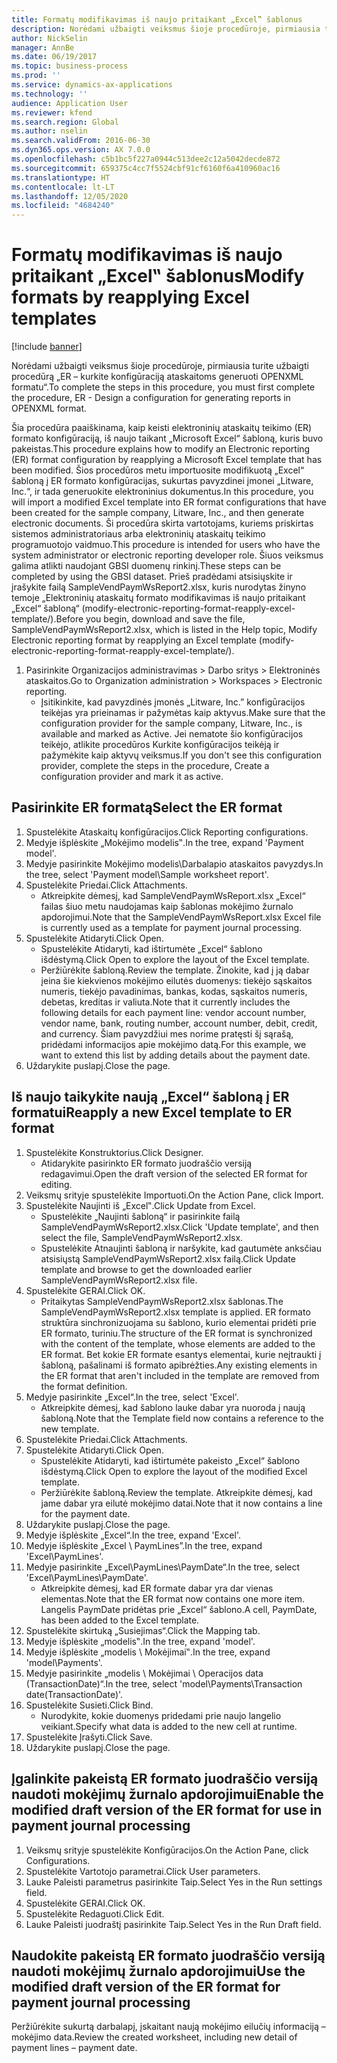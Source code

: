 ```yaml
---
title: Formatų modifikavimas iš naujo pritaikant „Excel‟ šablonus
description: Norėdami užbaigti veiksmus šioje procedūroje, pirmiausia turite užbaigti procedūrą „ER – kurkite konfigūraciją ataskaitoms generuoti OPENXML formatu“.
author: NickSelin
manager: AnnBe
ms.date: 06/19/2017
ms.topic: business-process
ms.prod: ''
ms.service: dynamics-ax-applications
ms.technology: ''
audience: Application User
ms.reviewer: kfend
ms.search.region: Global
ms.author: nselin
ms.search.validFrom: 2016-06-30
ms.dyn365.ops.version: AX 7.0.0
ms.openlocfilehash: c5b1bc5f227a0944c513dee2c12a5042decde872
ms.sourcegitcommit: 659375c4cc7f5524cbf91cf6160f6a410960ac16
ms.translationtype: HT
ms.contentlocale: lt-LT
ms.lasthandoff: 12/05/2020
ms.locfileid: "4684240"
---
```

# <a name="modify-formats-by-reapplying-excel-templates"></a><span data-ttu-id="bfab7-103">Formatų modifikavimas iš naujo pritaikant „Excel‟ šablonus</span><span class="sxs-lookup"><span data-stu-id="bfab7-103">Modify formats by reapplying Excel templates</span></span>

[!include [banner](../../includes/banner.md)]

<span data-ttu-id="bfab7-104">Norėdami užbaigti veiksmus šioje procedūroje, pirmiausia turite užbaigti procedūrą „ER – kurkite konfigūraciją ataskaitoms generuoti OPENXML formatu“.</span><span class="sxs-lookup"><span data-stu-id="bfab7-104">To complete the steps in this procedure, you must first complete the procedure, ER - Design a configuration for generating reports in OPENXML format.</span></span>

<span data-ttu-id="bfab7-105">Šia procedūra paaiškinama, kaip keisti elektroninių ataskaitų teikimo (ER) formato konfigūraciją, iš naujo taikant „Microsoft Excel“ šabloną, kuris buvo pakeistas.</span><span class="sxs-lookup"><span data-stu-id="bfab7-105">This procedure explains how to modify an Electronic reporting (ER) format configuration by reapplying a Microsoft Excel template that has been modified.</span></span> <span data-ttu-id="bfab7-106">Šios procedūros metu importuosite modifikuotą „Excel“ šabloną į ER formato konfigūracijas, sukurtas pavyzdinei įmonei „Litware, Inc.“, ir tada generuokite elektroninius dokumentus.</span><span class="sxs-lookup"><span data-stu-id="bfab7-106">In this procedure, you will import a modified Excel template into ER format configurations that have been created for the sample company, Litware, Inc., and then generate electronic documents.</span></span> <span data-ttu-id="bfab7-107">Ši procedūra skirta vartotojams, kuriems priskirtas sistemos administratoriaus arba elektroninių ataskaitų teikimo programuotojo vaidmuo.</span><span class="sxs-lookup"><span data-stu-id="bfab7-107">This procedure is intended for users who have the system administrator or electronic reporting developer role.</span></span> <span data-ttu-id="bfab7-108">Šiuos veiksmus galima atlikti naudojant GBSI duomenų rinkinį.</span><span class="sxs-lookup"><span data-stu-id="bfab7-108">These steps can be completed by using the GBSI dataset.</span></span> <span data-ttu-id="bfab7-109">Prieš pradėdami atsisiųskite ir įrašykite failą SampleVendPaymWsReport2.xlsx, kuris nurodytas žinyno temoje „Elektroninių ataskaitų formato modifikavimas iš naujo pritaikant „Excel“ šabloną“ (modify-electronic-reporting-format-reapply-excel-template/).</span><span class="sxs-lookup"><span data-stu-id="bfab7-109">Before you begin, download and save the file, SampleVendPaymWsReport2.xlsx, which is listed in the Help topic, Modify Electronic reporting format by reapplying an Excel template (modify-electronic-reporting-format-reapply-excel-template/).</span></span>

1. <span data-ttu-id="bfab7-110">Pasirinkite Organizacijos administravimas > Darbo sritys > Elektroninės ataskaitos.</span><span class="sxs-lookup"><span data-stu-id="bfab7-110">Go to Organization administration > Workspaces > Electronic reporting.</span></span>
    * <span data-ttu-id="bfab7-111">Įsitikinkite, kad pavyzdinės įmonės „Litware, Inc.” konfigūracijos teikėjas yra prieinamas ir pažymėtas kaip aktyvus.</span><span class="sxs-lookup"><span data-stu-id="bfab7-111">Make sure that the configuration provider for the sample company, Litware, Inc., is available and marked as Active.</span></span> <span data-ttu-id="bfab7-112">Jei nematote šio konfigūracijos teikėjo, atlikite procedūros Kurkite konfigūracijos teikėją ir pažymėkite kaip aktyvų veiksmus.</span><span class="sxs-lookup"><span data-stu-id="bfab7-112">If you don't see this configuration provider, complete the steps in the procedure, Create a configuration provider and mark it as active.</span></span>  

## <a name="select-the-er-format"></a><span data-ttu-id="bfab7-113">Pasirinkite ER formatą</span><span class="sxs-lookup"><span data-stu-id="bfab7-113">Select the ER format</span></span>
1. <span data-ttu-id="bfab7-114">Spustelėkite Ataskaitų konfigūracijos.</span><span class="sxs-lookup"><span data-stu-id="bfab7-114">Click Reporting configurations.</span></span>
2. <span data-ttu-id="bfab7-115">Medyje išplėskite „Mokėjimo modelis‟.</span><span class="sxs-lookup"><span data-stu-id="bfab7-115">In the tree, expand 'Payment model'.</span></span>
3. <span data-ttu-id="bfab7-116">Medyje pasirinkite Mokėjimo modelis\Darbalapio ataskaitos pavyzdys.</span><span class="sxs-lookup"><span data-stu-id="bfab7-116">In the tree, select 'Payment model\Sample worksheet report'.</span></span>
4. <span data-ttu-id="bfab7-117">Spustelėkite Priedai.</span><span class="sxs-lookup"><span data-stu-id="bfab7-117">Click Attachments.</span></span>
    * <span data-ttu-id="bfab7-118">Atkreipkite dėmesį, kad SampleVendPaymWsReport.xlsx „Excel“ failas šiuo metu naudojamas kaip šablonas mokėjimo žurnalo apdorojimui.</span><span class="sxs-lookup"><span data-stu-id="bfab7-118">Note that the SampleVendPaymWsReport.xlsx Excel file is currently used as a template for payment journal processing.</span></span>   
5. <span data-ttu-id="bfab7-119">Spustelėkite Atidaryti.</span><span class="sxs-lookup"><span data-stu-id="bfab7-119">Click Open.</span></span>
    * <span data-ttu-id="bfab7-120">Spustelėkite Atidaryti, kad ištirtumėte „Excel“ šablono išdėstymą.</span><span class="sxs-lookup"><span data-stu-id="bfab7-120">Click Open to explore the layout of the Excel template.</span></span>  
    * <span data-ttu-id="bfab7-121">Peržiūrėkite šabloną.</span><span class="sxs-lookup"><span data-stu-id="bfab7-121">Review the template.</span></span> <span data-ttu-id="bfab7-122">Žinokite, kad į ją dabar įeina šie kiekvienos mokėjimo eilutės duomenys: tiekėjo sąskaitos numeris, tiekėjo pavadinimas, bankas, kodas, sąskaitos numeris, debetas, kreditas ir valiuta.</span><span class="sxs-lookup"><span data-stu-id="bfab7-122">Note that it currently includes the following details for each payment line: vendor account number, vendor name, bank, routing number, account number, debit, credit, and currency.</span></span> <span data-ttu-id="bfab7-123">Šiam pavyzdžiui mes norime pratęsti šį sąrašą, pridėdami informacijos apie mokėjimo datą.</span><span class="sxs-lookup"><span data-stu-id="bfab7-123">For this example, we want to extend this list by adding details about the payment date.</span></span>   
6. <span data-ttu-id="bfab7-124">Uždarykite puslapį.</span><span class="sxs-lookup"><span data-stu-id="bfab7-124">Close the page.</span></span>

## <a name="reapply-a-new-excel-template-to-er-format"></a><span data-ttu-id="bfab7-125">Iš naujo taikykite naują „Excel“ šabloną į ER formatui</span><span class="sxs-lookup"><span data-stu-id="bfab7-125">Reapply a new Excel template to ER format</span></span>
1. <span data-ttu-id="bfab7-126">Spustelėkite Konstruktorius.</span><span class="sxs-lookup"><span data-stu-id="bfab7-126">Click Designer.</span></span>
    * <span data-ttu-id="bfab7-127">Atidarykite pasirinkto ER formato juodraščio versiją redagavimui.</span><span class="sxs-lookup"><span data-stu-id="bfab7-127">Open the draft version of the selected ER format for editing.</span></span>  
2. <span data-ttu-id="bfab7-128">Veiksmų srityje spustelėkite Importuoti.</span><span class="sxs-lookup"><span data-stu-id="bfab7-128">On the Action Pane, click Import.</span></span>
3. <span data-ttu-id="bfab7-129">Spustelėkite Naujinti iš „Excel‟.</span><span class="sxs-lookup"><span data-stu-id="bfab7-129">Click Update from Excel.</span></span>
    * <span data-ttu-id="bfab7-130">Spustelėkite „Naujinti šabloną“ ir pasirinkite failą SampleVendPaymWsReport2.xlsx.</span><span class="sxs-lookup"><span data-stu-id="bfab7-130">Click 'Update template', and then select the file, SampleVendPaymWsReport2.xlsx.</span></span>  
    * <span data-ttu-id="bfab7-131">Spustelėkite Atnaujinti šabloną ir naršykite, kad gautumėte anksčiau atsisiųstą SampleVendPaymWsReport2.xlsx failą.</span><span class="sxs-lookup"><span data-stu-id="bfab7-131">Click Update template and browse to get the downloaded earlier SampleVendPaymWsReport2.xlsx file.</span></span>  
4. <span data-ttu-id="bfab7-132">Spustelėkite GERAI.</span><span class="sxs-lookup"><span data-stu-id="bfab7-132">Click OK.</span></span>
    * <span data-ttu-id="bfab7-133">Pritaikytas SampleVendPaymWsReport2.xlsx šablonas.</span><span class="sxs-lookup"><span data-stu-id="bfab7-133">The SampleVendPaymWsReport2.xlsx template is applied.</span></span> <span data-ttu-id="bfab7-134">ER formato struktūra sinchronizuojama su šablono, kurio elementai pridėti prie ER formato, turiniu.</span><span class="sxs-lookup"><span data-stu-id="bfab7-134">The structure of the ER format is synchronized with the content of the template, whose elements are added to the ER format.</span></span> <span data-ttu-id="bfab7-135">Bet kokie ER formate esantys elementai, kurie neįtraukti į šabloną, pašalinami iš formato apibrėžties.</span><span class="sxs-lookup"><span data-stu-id="bfab7-135">Any existing elements in the ER format that aren't included in the template are removed from the format definition.</span></span>  
5. <span data-ttu-id="bfab7-136">Medyje pasirinkite „Excel“.</span><span class="sxs-lookup"><span data-stu-id="bfab7-136">In the tree, select 'Excel'.</span></span>
    * <span data-ttu-id="bfab7-137">Atkreipkite dėmesį, kad šablono lauke dabar yra nuoroda į naują šabloną.</span><span class="sxs-lookup"><span data-stu-id="bfab7-137">Note that the Template field now contains a reference to the new template.</span></span>   
6. <span data-ttu-id="bfab7-138">Spustelėkite Priedai.</span><span class="sxs-lookup"><span data-stu-id="bfab7-138">Click Attachments.</span></span>
7. <span data-ttu-id="bfab7-139">Spustelėkite Atidaryti.</span><span class="sxs-lookup"><span data-stu-id="bfab7-139">Click Open.</span></span>
    * <span data-ttu-id="bfab7-140">Spustelėkite Atidaryti, kad ištirtumėte pakeisto „Excel“ šablono išdėstymą.</span><span class="sxs-lookup"><span data-stu-id="bfab7-140">Click Open to explore the layout of the modified Excel template.</span></span>  
    * <span data-ttu-id="bfab7-141">Peržiūrėkite šabloną.</span><span class="sxs-lookup"><span data-stu-id="bfab7-141">Review the template.</span></span> <span data-ttu-id="bfab7-142">Atkreipkite dėmesį, kad jame dabar yra eilutė mokėjimo datai.</span><span class="sxs-lookup"><span data-stu-id="bfab7-142">Note that it now contains a line for the payment date.</span></span>   
8. <span data-ttu-id="bfab7-143">Uždarykite puslapį.</span><span class="sxs-lookup"><span data-stu-id="bfab7-143">Close the page.</span></span>
9. <span data-ttu-id="bfab7-144">Medyje išplėskite „Excel“.</span><span class="sxs-lookup"><span data-stu-id="bfab7-144">In the tree, expand 'Excel'.</span></span>
10. <span data-ttu-id="bfab7-145">Medyje išplėskite „Excel \ PaymLines”.</span><span class="sxs-lookup"><span data-stu-id="bfab7-145">In the tree, expand 'Excel\PaymLines'.</span></span>
11. <span data-ttu-id="bfab7-146">Medyje pasirinkite „Excel\PaymLines\PaymDate“.</span><span class="sxs-lookup"><span data-stu-id="bfab7-146">In the tree, select 'Excel\PaymLines\PaymDate'.</span></span>
    * <span data-ttu-id="bfab7-147">Atkreipkite dėmesį, kad ER formate dabar yra dar vienas elementas.</span><span class="sxs-lookup"><span data-stu-id="bfab7-147">Note that the ER format now contains one more item.</span></span> <span data-ttu-id="bfab7-148">Langelis PaymDate pridėtas prie „Excel“ šablono.</span><span class="sxs-lookup"><span data-stu-id="bfab7-148">A cell, PaymDate, has been added to the Excel template.</span></span>  
12. <span data-ttu-id="bfab7-149">Spustelėkite skirtuką „Susiejimas“.</span><span class="sxs-lookup"><span data-stu-id="bfab7-149">Click the Mapping tab.</span></span>
13. <span data-ttu-id="bfab7-150">Medyje išplėskite „modelis‟.</span><span class="sxs-lookup"><span data-stu-id="bfab7-150">In the tree, expand 'model'.</span></span>
14. <span data-ttu-id="bfab7-151">Medyje išplėskite „modelis \ Mokėjimai‟.</span><span class="sxs-lookup"><span data-stu-id="bfab7-151">In the tree, expand 'model\Payments'.</span></span>
15. <span data-ttu-id="bfab7-152">Medyje pasirinkite „modelis \ Mokėjimai \ Operacijos data (TransactionDate)“.</span><span class="sxs-lookup"><span data-stu-id="bfab7-152">In the tree, select 'model\Payments\Transaction date(TransactionDate)'.</span></span>
16. <span data-ttu-id="bfab7-153">Spustelėkite Susieti.</span><span class="sxs-lookup"><span data-stu-id="bfab7-153">Click Bind.</span></span>
    * <span data-ttu-id="bfab7-154">Nurodykite, kokie duomenys pridedami prie naujo langelio veikiant.</span><span class="sxs-lookup"><span data-stu-id="bfab7-154">Specify what data is added to the new cell at runtime.</span></span>  
17. <span data-ttu-id="bfab7-155">Spustelėkite Įrašyti.</span><span class="sxs-lookup"><span data-stu-id="bfab7-155">Click Save.</span></span>
18. <span data-ttu-id="bfab7-156">Uždarykite puslapį.</span><span class="sxs-lookup"><span data-stu-id="bfab7-156">Close the page.</span></span>

## <a name="enable-the-modified-draft-version-of-the-er-format-for-use-in-payment-journal-processing"></a><span data-ttu-id="bfab7-157">Įgalinkite pakeistą ER formato juodraščio versiją naudoti mokėjimų žurnalo apdorojimui</span><span class="sxs-lookup"><span data-stu-id="bfab7-157">Enable the modified draft version of the ER format for use in payment journal processing</span></span>
1. <span data-ttu-id="bfab7-158">Veiksmų srityje spustelėkite Konfigūracijos.</span><span class="sxs-lookup"><span data-stu-id="bfab7-158">On the Action Pane, click Configurations.</span></span>
2. <span data-ttu-id="bfab7-159">Spustelėkite Vartotojo parametrai.</span><span class="sxs-lookup"><span data-stu-id="bfab7-159">Click User parameters.</span></span>
3. <span data-ttu-id="bfab7-160">Lauke Paleisti parametrus pasirinkite Taip.</span><span class="sxs-lookup"><span data-stu-id="bfab7-160">Select Yes in the Run settings field.</span></span>
4. <span data-ttu-id="bfab7-161">Spustelėkite GERAI.</span><span class="sxs-lookup"><span data-stu-id="bfab7-161">Click OK.</span></span>
5. <span data-ttu-id="bfab7-162">Spustelėkite Redaguoti.</span><span class="sxs-lookup"><span data-stu-id="bfab7-162">Click Edit.</span></span>
6. <span data-ttu-id="bfab7-163">Lauke Paleisti juodraštį pasirinkite Taip.</span><span class="sxs-lookup"><span data-stu-id="bfab7-163">Select Yes in the Run Draft field.</span></span>

## <a name="use-the-modified-draft-version-of-the-er-format-for-payment-journal-processing"></a><span data-ttu-id="bfab7-164">Naudokite pakeistą ER formato juodraščio versiją naudoti mokėjimų žurnalo apdorojimui</span><span class="sxs-lookup"><span data-stu-id="bfab7-164">Use the modified draft version of the ER format for payment journal processing</span></span>

<span data-ttu-id="bfab7-165">Peržiūrėkite sukurtą darbalapį, įskaitant naują mokėjimo eilučių informaciją – mokėjimo data.</span><span class="sxs-lookup"><span data-stu-id="bfab7-165">Review the created worksheet, including new detail of payment lines – payment date.</span></span>  
